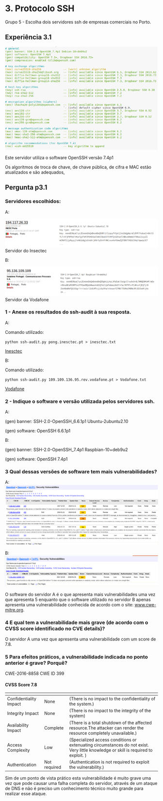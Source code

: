 # 3. Protocolo SSH
Grupo 5 - Escolha dois servidores ssh de empresas comerciais no Porto.

## Experiência 3.1

![ParanoidJasmineServer](ParanoidJasmine.png)

Este servidor utiliza o software OpenSSH versão 7.4p1

Os algoritmos de troca de chave, de chave pública, de cifra e MAC estão atualizados e são adequados,

## Pergunta p3.1

### Servidores escolhidos:
A:

![ServidorInesctec](ServidorInesctec.png)
Servidor do Insectec

B:

![ServidorVodafone](ServidorVodafone.png)
Servidor da Vodafone


### 1 - Anexe os resultados do ssh-audit à sua resposta.
A:

Comando utilizado:

`python ssh-audit.py pong.inesctec.pt > inesctec.txt`

[Inesctec](inesctec.txt)


B:

Comando utilizado:

`python ssh-audit.py 109.109.136.95.rev.vodafone.pt > Vodafone.txt`

[Vodafone](Vodafone.txt) 


### 2 - Indique o software e versão utilizada pelos servidores ssh.

A:

(gen) banner: SSH-2.0-OpenSSH_6.6.1p1 Ubuntu-2ubuntu2.10

(gen) software: OpenSSH 6.6.1p1

B:

(gen) banner: SSH-2.0-OpenSSH_7.4p1 Raspbian-10+deb9u2

(gen) software: OpenSSH 7.4p1

### 3 Qual dessas versões de software tem mais vulnerabilidades?
A:
![OpenSSH661p1](OpenSSH661p1.png)


B:
![OpenSSH74p1](OpenSSH74p1.png)


O software do servidor A é o que apresenta mais vulnerabilidades uma vez que apresenta 5 enquanto que o software utilizado no servidor B apenas apresenta uma vulnerabilidade conhecida de acordo com o site: www.cwe-mitre.org.

### 4 E qual tem a vulnerabilidade mais grave (de acordo com o CVSS score identificado no CVE details)?
O servidor A uma vez que apresenta uma vulnerabilidade com um score de 7.8.


### 5 Para efeitos práticos, a vulnerabilidade indicada no ponto anterior é grave? Porquê?
CWE-2016-8858 CWE ID 399

#### CVSS Score                     7.8


<space>               | <space>     | <space>
--------------------- | ----------- | -------------------------------------------------------------------------
Confidentiality Impact| None        | (There is no impact to the confidentiality of the system.)  
Integrity Impact      | None        | (There is no impact to the integrity of the system)
Availability Impact   | Complete    | (There is a total shutdown of the affected resource.The attacker can render the resource completely unavailable.)    
Access Complexity     | Low         | (Specialized access conditions or extenuating circumstances do not exist. Very little knowledge or skill is required to exploit. )      
Authentication        | Not required| (Authentication is not required to exploit the vulnerability.)


Sim de um ponto de vista prático esta vulnerabilidade é muito grave uma vez que pode causar uma falha completa do servidor, através de um ataque de DNS e não é preciso um conhecimento técnico muito grande para realizar esse ataque.





